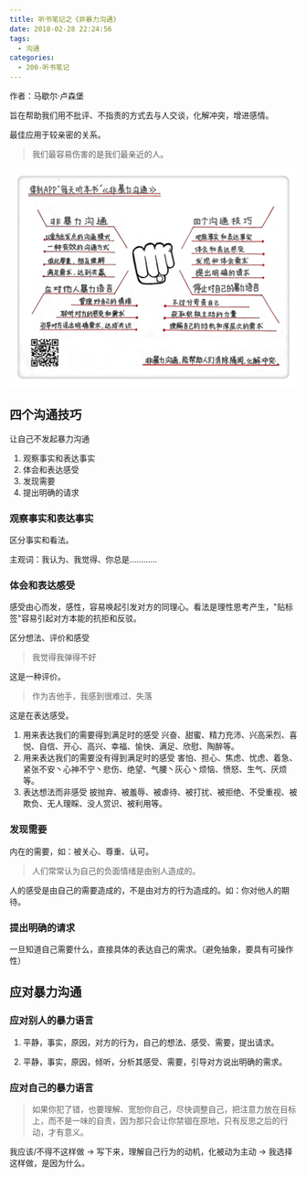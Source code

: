 ```yaml
---
title: 听书笔记之《非暴力沟通》
date: 2018-02-28 22:24:56
tags:
  - 沟通
categories: 
  - 200-听书笔记
---
```


作者：马歇尔·卢森堡

旨在帮助我们用不批评、不指责的方式去与人交谈，化解冲突，增进感情。

最佳应用于较亲密的关系。

> 我们最容易伤害的是我们最亲近的人。

<!-- more -->

![Nonviolent Communication](/images/Nonviolent-Communication-Notes.png )

## 四个沟通技巧

让自己不发起暴力沟通

1. 观察事实和表达事实
2. 体会和表达感受
3. 发现需要
4. 提出明确的请求


### 观察事实和表达事实

区分事实和看法。

主观词：我认为、我觉得、你总是…………

### 体会和表达感受

感受由心而发，感性，容易唤起引发对方的同理心。看法是理性思考产生，"贴标签"容易引起对方本能的抗拒和反驳。

区分想法、评价和感受

> 我觉得我弹得不好

这是一种评价。

> 作为吉他手，我感到很难过、失落

这是在表达感受。



1. 用来表达我们的需要得到满足时的感受
  兴奋、甜蜜、精力充沛、兴高采烈、喜悦、自信、开心、高兴、幸福、愉快、满足、欣慰、陶醉等。
2. 用来表达我们的需要没有得到满足时的感受
  害怕、担心、焦虑、忧虑、着急、紧张不安丶心神不宁丶悲伤、绝望、气腰丶灰心丶烦恼、愤怒、生气、厌烦等。
3. 表达想法而非感受
  披抛弃、被羞辱、被虐待、被打扰、被拒绝、不受重视、被欺负、无人理睬、没人赏识、被利用等。

### 发现需要

内在的需要，如：被关心、尊重、认可。

> 人们常常认为自己的负面情绪是由别人造成的。

人的感受是由自己的需要造成的，不是由对方的行为造成的。如：你对他人的期待。

### 提出明确的请求

一旦知道自己需要什么，直接具体的表达自己的需求。（避免抽象，要具有可操作性）

## 应对暴力沟通

### 应对别人的暴力语言

1. 平静，事实，原因，对方的行为，自己的想法、感受、需要，提出请求。

2. 平静，事实，原因，倾听，分析其感受、需要，引导对方说出明确的需求。

### 应对自己的暴力语言

> 如果你犯了错，也要理解、宽恕你自己，尽快调整自己，把注意力放在目标上，而不是一味的自责，因为那只会让你禁锢在原地，只有反思之后的行动，才有意义。

我应该/不得不这样做 -> 写下来，理解自己行为的动机，化被动为主动 -> 我选择这样做，是因为什么。
